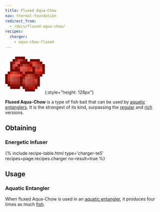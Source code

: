 ```yaml
---
title: Fluxed Aqua-Chow
nav: thermal-foundation
redirect_from:
  - /docs/fluxed-aqua-chow/
recipes:
  charger:
    - aqua-chow-fluxed
---
```


![Fluxed Aqua-Chow](/assets/images/thermal-foundation/aqua-chow-fluxed.gif){:style="height: 128px"}


**Fluxed Aqua-Chow** is a type of fish bait that can be used by [aquatic
entanglers](/docs/thermal-expansion/aquatic-entangler/). It is the strongest of its kind,
surpassing the [regular](/docs/thermal-foundation/aqua-chow/) and [rich](/docs/thermal-foundation/rich-aqua-chow/)
versions.


Obtaining
---------

### Energetic Infuser
{% include recipe-table.html type='charger-te5' recipes=page.recipes.charger no-result=true %}


Usage
-----

### Aquatic Entangler
When fluxed Aqua-Chow is used in an [aquatic
entangler](/docs/thermal-expansion/aquatic-entangler/), it produces four times as much
[fish](https://minecraft.gamepedia.com/Fish).
